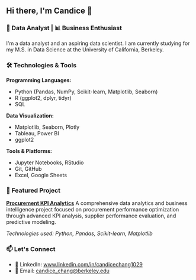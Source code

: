 ## Hi there, I'm Candice 👋

### 🔬 Data Analyst | 📊 Business Enthusiast

I'm a data analyst and an aspiring data scientist. I am currently studying for my M.S. in Data Science at the University of California, Berkeley.

### 🛠️ Technologies & Tools

**Programming Languages:**
- Python (Pandas, NumPy, Scikit-learn, Matplotlib, Seaborn)
- R (ggplot2, dplyr, tidyr)
- SQL

**Data Visualization:**
- Matplotlib, Seaborn, Plotly
- Tableau, Power BI
- ggplot2

**Tools & Platforms:**
- Jupyter Notebooks, RStudio
- Git, GitHub
- Excel, Google Sheets

### 🚀 Featured Project

**[Procurement KPI Analytics](https://github.com/m4fu045/kaggle-procurement-kpi-analysis-dataset-insights.git)** 
A comprehensive data analytics and business intelligence project focused on procurement performance optimization through advanced KPI analysis, supplier performance evaluation, and predictive modeling.

*Technologies used: Python, Pandas, Scikit-learn, Matplotlib*

### 📫 Let's Connect

- 💼 LinkedIn: www.linkedin.com/in/candicechang1029
- 📧 Email: candice_chang@berkeley.edu
